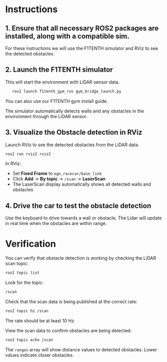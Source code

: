 # Instructions

## 1. Ensure that all necessary ROS2 packages are installed, along with a compatible sim. 

For these instructions we will use the F1TENTH simulator and RViz to see the detected obstacles. 
## 2. Launch the F1TENTH simulator

This will start the environment with LiDAR sensor data.

```bash
   ros2 launch f1tenth_gym_ros gym_bridge_launch.py
```

You can also use our F1TENTH gym install guide.

The simulator automatically detects walls and any obstacles in the environment through the LiDAR sensor.  
## 3. Visualize the Obstacle detection in RViz 

Launch RViz to see the detected obstacles from the LiDAR data.

```bash
ros2 run rviz2 rviz2
```

In RViz:

- Set **Fixed Frame** to `ego_racecar/base_link`
- Click **Add** → **By topic** → `/scan` → **LaserScan**
- The LaserScan display automatically shows all detected walls and obstacles

## 4. Drive the car to test the obstacle detection

Use the keyboard to drive towards a wall or obstacle. The Lidar will update in real time when the obstacles are within range.


# Verification

You can verify that obstacle detection is working by checking the LiDAR scan topic:

```bash
ros2 topic list
```

Look for the topic:

```bash
/scan
```

Check that the scan data is being published at the correct rate:

```bash
ros2 topic hz /scan
```

The rate should be at least 10 Hz

View the scan data to confirm obstacles are being detected:
```bash
ros2 topic echo /scan
```

The `ranges` array will show distance values to detected obstacles. Lower values indicate closer obstacles.